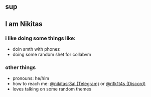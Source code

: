 ## sup

## I am Nikitas

### i like doing some things like:

- doin smth with phonez
- doing some random shet for collabvm

### other things

- pronouns: he/him
- how to reach me: [@nikitasr3al (Telegram)](https://t.me/nikitasr3al) or [@n1k1t4s (Discord)](https://discordapp.com/users/1175191382734946467)
- loves talking on some random themes

